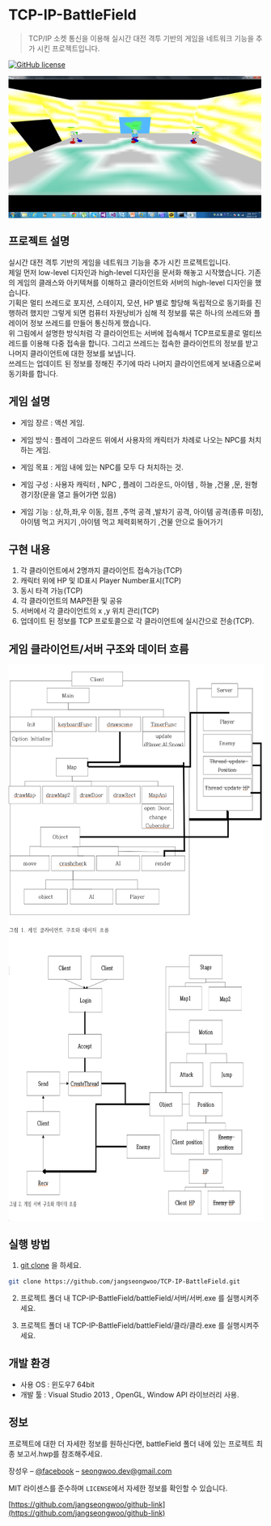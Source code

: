 # TCP-IP-BattleField

> TCP/IP 소켓 통신을 이용해 실시간 대전 격투 기반의 게임을 네트워크 기능을 추가 시킨 프로젝트입니다.

[![GitHub license](https://img.shields.io/github/license/Day8/re-frame.svg)](license.txt)


<img align="center" src="battleField/images/play.png" width="500" height="281">

## 프로젝트 설명

실시간 대전 격투 기반의 게임을 네트워크 기능을 추가 시킨 프로젝트입니다.<br>
제일 먼저 low-level 디자인과 high-level 디자인을 문서화 해놓고 시작했습니다. 기존의 게임의 클래스와 아키텍쳐를 이해하고 클라이언트와 서버의 high-level 디자인을 했습니다. <br>
기획은 멀티 쓰레드로 포지션, 스테이지, 모션, HP 별로 할당해 독립적으로 동기화를 진행하려 했지만 그렇게 되면 컴퓨터 자원낭비가 심해 적 정보를 묶은 하나의 쓰레드와 플레이어 정보 쓰레드를 만들어 통신하게 했습니다.<br>
위 그림에서 설명한 방식처럼 각 클라이언트는 서버에 접속해서 TCP프로토콜로 멀티쓰레드를 이용해 다중 접속을 합니다. 그리고 쓰레드는 접속한 클라이언트의 정보를 받고 나머지 클라이언트에 대한 정보를 보냅니다.<br> 쓰레드는 업데이트 된 정보를 정해진 주기에 따라 나머지 클라이언트에게 보내줌으로써 동기화를 합니다.

## 게임 설명

- 게임 장르 : 액션 게임.

- 게임 방식 : 플레이 그라운드 위에서 사용자의 캐릭터가 차례로 나오는 NPC를 처치하는 게임. 

- 게임 목표 : 게임 내에 있는 NPC를 모두 다 처치하는 것.

- 게임 구성 : 사용자 캐릭터 , NPC , 플레이 그라운드, 아이템 , 하늘 ,건물 ,문, 원형 경기장(문을 열고 들어가면 있음)

- 게임 기능 :  상,하,좌,우 이동, 점프 ,주먹 공격 ,발차기 공격, 아이템 공격(종류 미정), 아이템 먹고 커지기 ,아이템 먹고 체력회복하기 ,건물 안으로 들어가기

## 구현 내용

1. 각 클라이언트에서 2명까지 클라이언트 접속가능(TCP)
2. 캐릭터 위에 HP 및 ID표시 Player Number표시(TCP)
3. 동시 타격 가능(TCP)
4. 각 클라이언트의 MAP전환 및 공유
5. 서버에서 각 클라이언트의 x ,y 위치 관리(TCP)
6. 업데이트 된 정보를 TCP 프로토콜으로 각 클라이언트에 실시간으로 전송(TCP).

## 게임 클라이언트/서버 구조와 데이터 흐름
<img align="center" src="battleField/images/client.png" width="800" height="550">
<img align="center" src="battleField/images/server.png" width="800" height="550">


## 실행 방법


1. [git clone](https://github.com/jangseongwoo/TCP-IP-BattleField.git) 을 하세요.
```sh
git clone https://github.com/jangseongwoo/TCP-IP-BattleField.git
```

2. 프로젝트 폴더 내  TCP-IP-BattleField/battleField/서버/서버.exe 를 실행시켜주세요.

3. 프로젝트 폴더 내 TCP-IP-BattleField/battleField/클라/클라.exe 를 실행시켜주세요.

## 개발 환경

- 사용 OS : 윈도우7 64bit
- 개발 툴 : Visual Studio 2013 , OpenGL, Window API 라이브러리 사용.

## 정보

프로젝트에 대한 더 자세한 정보를 원하신다면,  battleField 폴더 내에 있는 프로젝트 최종 보고서.hwp를 참조해주세요.

장성우 – [@facebook](https://www.facebook.com/profile.php?id=100007028118707&ref=bookmarks) – seongwoo.dev@gmail.com

MIT 라이센스를 준수하며 ``LICENSE``에서 자세한 정보를 확인할 수 있습니다.

[https://github.com/jangseongwoo/github-link](https://github.com/jangseongwoo/github-link)

<!-- Markdown link & img dfn's -->
[npm-image]: https://img.shields.io/npm/v/datadog-metrics.svg?style=flat-square
[npm-url]: https://npmjs.org/package/datadog-metrics
[npm-downloads]: https://img.shields.io/npm/dm/datadog-metrics.svg?style=flat-square
[travis-image]: https://img.shields.io/travis/dbader/node-datadog-metrics/master.svg?style=flat-square
[travis-url]: https://travis-ci.org/dbader/node-datadog-metrics
[wiki]: https://github.com/yourname/yourproject/wiki
